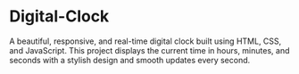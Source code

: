 # Digital-Clock
A beautiful, responsive, and real-time digital clock built using HTML, CSS, and JavaScript. This project displays the current time in hours, minutes, and seconds with a stylish design and smooth updates every second.

